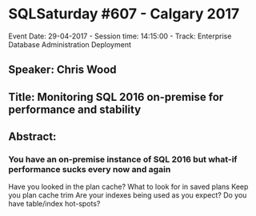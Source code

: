 # SQLSaturday #607 - Calgary 2017
Event Date: 29-04-2017 - Session time: 14:15:00 - Track: Enterprise Database Administration  Deployment
## Speaker: Chris Wood
## Title: Monitoring SQL 2016 on-premise for performance and stability
## Abstract:
### You have an on-premise instance of SQL 2016 but what-if performance sucks every now and again
Have you looked in the plan cache?
What to look for in saved plans
Keep you plan cache trim
Are your indexes being used as you expect?
Do you have table/index hot-spots?
